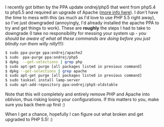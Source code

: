 I recently got bitten by the PPA update ondrej/php5 that went from php5.4 to php5.5 and required an upgrade of Apache ([more info here](http://www.justincarmony.com/blog/2013/07/31/ubuntu-12-04-php-5-4-apache2-and-ppaondrejphp5/)). I don't have the time to mess with this (as much as I'd love to use PHP 5.5 right away), so I've just downgraded (annoyingly, I'd already installed the apache PPA to try and get things to work). These are **roughly** the steps I had to take to downgrade (I take no responsibility for messing your system up - _you should be aware of what all these commands are doing before you just blindly run them willy nilly_!!!):

~~~ .bash
$ sudo ppa-purge ppa:ondrej/apache2
$ sudo  ppa-purge ppa:ondrej/php5
$ dpkg  --get-selections | grep php
$ sudo apt-get purge [all packages listed in previous command]
$ dpkg --get-selections | grep apache
$ sudo apt-get purge [all packages listed in previous command]
$ sudo tasksel install lamp-server
$ sudo apt-add-repository ppa:ondrej/php5-oldstable
~~~

Note that this will completely and entirely remove PHP and Apache into oblivion, thus risking losing your configurations. If this matters to you, make sure you back them up first :)

When I get a chance, hopefully I can figure out what broken and get upgraded to PHP 5.5! :)

